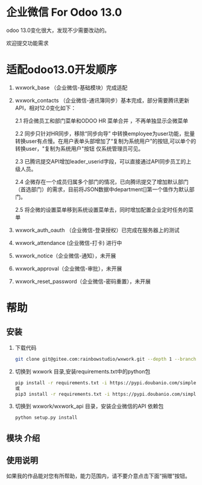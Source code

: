 # 企业微信 For Odoo 13.0
odoo 13.0变化很大，发现不少需要改动的。

欢迎提交功能需求

# 适配odoo13.0开发顺序

1. wxwork_base （企业微信-基础模块）完成适配

2. wxwork_contacts （企业微信-通讯簿同步）基本完成，部分需要腾讯更新API，相对12.0变化如下：
    
    2.1 将企微员工和部门菜单和ODOO HR 菜单合并 ，不再单独显示企微菜单 
    
    2.2 同步只针对HR同步，移除“同步向导” 中转换employee为user功能，批量转换user有点慢。在用户表单头部增加了“复制为系统用户”的按钮,可以单个的转换user，"复制为系统用户"按钮 仅系统管理员可见。
    
    2.3 已腾讯提交API增加leader_userid字段，可以直接通过API同步员工的上级人员。
    
    2.4 企微存在一个成员归属多个部门的情况，已向腾讯提交了增加默认部门（首选部门）的需求，目前将JSON数据中department[]第一个值作为默认部门。
    
    2.5 将企微的设置菜单移到系统设置菜单去，同时增加配置企业定时任务的菜单
    
3. wxwork_auth_oauth （企业微信-登录授权）已完成在服务器上的测试

4. wxwork_attendance (企业微信-打卡) 进行中

5. wxwork_notice（企业微信-通知），未开展

6. wxwork_approval（企业微信-审批），未开展

7. wxwork_reset_password（企业微信-密码重置），未开展

# 帮助

## 安装
1. 下载代码
    ```bash
    git clone git@gitee.com:rainbowstudio/wxwork.git --depth 1 --branch 13.0 --single-branch wxwork 
    ```
2. 切换到 wxwork 目录,安装requirements.txt中的python包
    ```bash
    pip install -r requirements.txt -i https://pypi.doubanio.com/simple
   或
   pip3 install -r requirements.txt -i https://pypi.doubanio.com/simple
    ```
 3. 切换到  wxwork/wxwork_api 目录，安装企业微信的API 依赖包
     ```bash
    python setup.py install
    ```
 
## 模块 介绍 

## 使用说明



如果我的作品能对您有所帮助，能力范围内，请不要介意点击下面“捐赠”按钮。